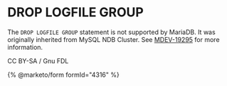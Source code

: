 
# DROP LOGFILE GROUP

The `DROP LOGFILE GROUP` statement is not supported by MariaDB. It was originally inherited from MySQL NDB Cluster. See [MDEV-19295](https://jira.mariadb.org/browse/MDEV-19295) for more information.



CC BY-SA / Gnu FDL


{% @marketo/form formId="4316" %}
